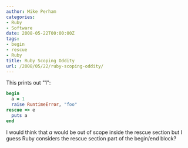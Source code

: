 ```yaml
---
author: Mike Perham
categories:
- Ruby
- Software
date: 2008-05-22T00:00:00Z
tags:
- begin
- rescue
- Ruby
title: Ruby Scoping Oddity
url: /2008/05/22/ruby-scoping-oddity/
---
```


This prints out "1":

```ruby
begin
  a = 1
  raise RuntimeError, "foo"
rescue => e
  puts a
end
```

I would think that *a* would be out of scope inside the rescue section but I guess Ruby considers the rescue section part of the begin/end block?

